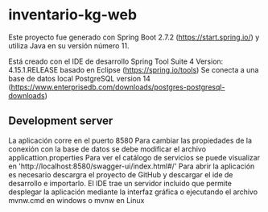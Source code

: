 # inventario-kg-web

Este proyecto fue generado con Spring Boot 2.7.2 (https://start.spring.io/) y utiliza Java en su versión número 11.

Está creado con el IDE de desarrollo Spring Tool Suite 4 Version: 4.15.1.RELEASE basado en Eclipse (https://spring.io/tools)
Se conecta a una base de datos local PostgreSQL version 14 (https://www.enterprisedb.com/downloads/postgres-postgresql-downloads)

## Development server
La aplicación corre en el puerto 8580 
Para cambiar las propiedades de la conexión con la base de datos se debe modificar el archivo applicattion.properties
Para ver el catálogo de servicios se puede visualizar en 'http://localhost:8580/swagger-ui/index.html#/'
Para abrir la aplicación es necesario descargra el proyecto de GitHub y descargar el ide de desarrollo e importarlo.
El IDE trae un servidor incluido que permite desplegar la aplicación mediante la interfaz gráfica o ejecutando el archivo mvnw.cmd en windows o mvnw en Linux
